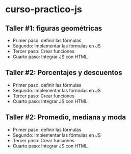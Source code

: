# curso-practico-js

## Taller #1: figuras geométricas

- Primer paso: definir las fórmulas
- Segundo: Implementar las fórmulas en JS
- Tercer paso: Crear funciones
- Cuarto paso: Integrar JS con HTML

## Taller #2: Porcentajes y descuentos

- Primer paso: definir las fórmulas
- Segundo: Implementar las fórmulas en JS
- Tercer paso: Crear funciones
- Cuarto paso: Integrar JS con HTML

## Taller #2: Promedio, mediana y moda

- Primer paso: definir las fórmulas
- Segundo: Implementar las fórmulas en JS
- Tercer paso: Crear funciones
- Cuarto paso: Integrar JS con HTML